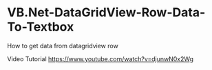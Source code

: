 # VB.Net-DataGridView-Row-Data-To-Textbox
How to get data from datagridview row

Video Tutorial https://www.youtube.com/watch?v=djunwN0x2Wg
